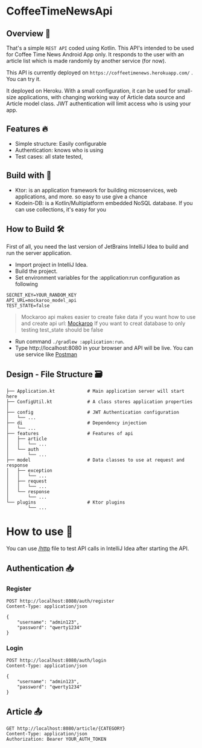 # CoffeeTimeNewsApi

## Overview :bookmark_tabs:
That's a simple `REST API` coded using Kotlin. This API's intended to be used for Coffee Time News Android App only. It responds to the user with an article list which is made randomly by another service (for now).

This API is currently deployed on `https://coffeetimenews.herokuapp.com/` . You can try it.

It deployed on Heroku. With a small configuration, it can be used for small-size applications, with changing working way of Article data source and Article model class. JWT authentication will limit access who is using your app.

## Features :fire:
- Simple structure: Easily configurable
- Authentication: knows who is using
- Test cases: all state tested,

## Build with :paperclip: 
- Ktor: is an application framework for building microservices, web applications, and more. so easy to use give a chance 
- Kodein-DB: is a Kotlin/Multiplatform embedded NoSQL database. If you can use collections, it's easy for you

## How to Build :hammer_and_wrench:
First of all, you need the last version of JetBrains IntelliJ Idea to build and run the server application.
- Import project in IntelliJ Idea.
- Build the project.
- Set environment variables for the :application:run configuration as following
```
SECRET_KEY=YOUR_RANDOM_KEY
API_URL=mockaroo_model_api              
TEST_STATE=false
```
> Mockaroo api makes easier to create fake data if you want how to use and create api url: [Mockaroo](https://www.mockaroo.com/apis)
> If you want to creat database to only testing test_state should be false
- Run command `./gradlew :application:run`.
- Type http://localhost:8080 in your browser and API will be live. You can use service like [Postman](https://www.postman.com)

## Design - File Structure :card_file_box:

```
├── Application.kt            # Main application server will start here
├── ConfigUtil.kt             # A class stores application properties
│ 
├── config                    # JWT Authentication configuration
│   └── ...
├── di                        # Dependency injection 
│   └── ...
├── features                  # Features of api
│   ├── article
│   │   └── ...
│   └── auth
│       └── ...
├── model                     # Data classes to use at request and response
│   ├── exception
│   │   └── ...
│   ├── request
│   │   └── ...
│   └── response
│       └── ...
└── plugins                   # Ktor plugins
        └── ...
```
# How to use :electric_plug: 
You can use [/http]() file to test API calls in IntelliJ Idea after starting the API.

## Authentication :inbox_tray:
### Register
```
POST http://localhost:8080/auth/register
Content-Type: application/json

{
    "username": "admin123",
    "password": "qwerty1234"
}
```
### Login
```
POST http://localhost:8080/auth/login
Content-Type: application/json

{
    "username": "admin123",
    "password": "qwerty1234"
}
```

## Article 	:outbox_tray:
```
GET http://localhost:8080/article/{CATEGORY}
Content-Type: application/json
Authorization: Bearer YOUR_AUTH_TOKEN
```
